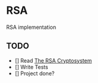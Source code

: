 # RSA
RSA implementation

## TODO
- [] Read [The RSA Cryptosystem](https://math.mit.edu/research/highschool/primes/circle/documents/2024/Honglin.pdf)
- [] Write Tests
- [] Project done?
